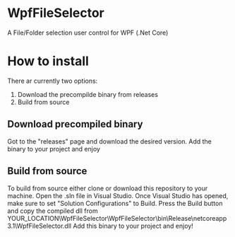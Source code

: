 # WpfFileSelector
A File/Folder selection user control for WPF (.Net Core)

# How to install
There ar currently two options:
1. Download the precompilde binary from releases
2. Build from source

## Download precompiled binary
Got to the "releases" page and download the desired version.
Add the binary to your project and enjoy

## Build from source
To build from source either clone or download this repository to your machine. Open the .sln file in Visual Studio. Once Visual Studio has opened, make sure to set "Solution Configurations" to Build. Press the Build button and copy the compiled dll from YOUR_LOCATION\WpfFileSelector\WpfFileSelector\bin\Release\netcoreapp3.1\WpfFileSelector.dll
Add this binary to your project and enjoy!

